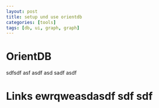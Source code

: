 ```yaml
---
layout: post
title: setup und use orientdb 
categories: [tools]
tags: [db, ui, graph, graph]
--- 
```


# OrientDB
sdfsdf asf asdf asd sadf asdf
# Links ewrqweasdasdf sdf sdf